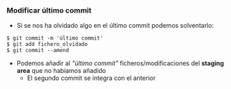 ### Modificar último commit

* Si se nos ha olvidado algo en el último commit podemos solventarlo:
```shell
$ git commit -m 'último commit'
$ git add fichero_olvidado
$ git commit --amend
```
* Podemos añadir al *"último commit"*  ficheros/modificaciones del **staging area** que no habíamos añadido
  * El segundo commit se integra con el anterior
